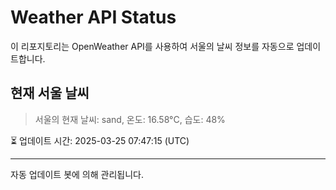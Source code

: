 
# Weather API Status

이 리포지토리는 OpenWeather API를 사용하여 서울의 날씨 정보를 자동으로 업데이트합니다.

## 현재 서울 날씨
> 서울의 현재 날씨: sand, 온도: 16.58°C, 습도: 48%

⏳ 업데이트 시간: 2025-03-25 07:47:15 (UTC)

---
자동 업데이트 봇에 의해 관리됩니다.
